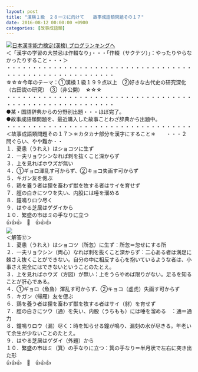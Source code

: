 ```yaml
---
layout: post
title: "漢検１級　２８ー②に向けて　　故事成語類問題その１７"
date: 2016-08-12 00:00:00 +0900
categories: [故事成語類]
---
```


[![](/syuusyuu9701/assets/images/漢検１級-２８ー②に向けて-故事成語類問題その１７-br_c_3028_1.gif)](http://blog.with2.net/link.php?1659096:3028 "日本漢字能力検定(漢検) ブログランキングへ")[日本漢字能力検定(漢検) ブログランキングへ](http://blog.with2.net/link.php?1659096:3028)  
＜「漢字の学習の大禁忌は作輟なり」・・・「作輟（サクテツ）」：やったりやらなかったりすること・・・＞  
・・・・・・・・・・・・・・・・・・・・・・・・・・・・・・・・・・・・・・・・・・・・・・・・・・・・・・・・・  
☆☆☆今年のテーマ：①漢検１級１９９点以上　②好きな古代史の研究深化（古田説の研究）　③（非公開）　☆☆☆　　  
・・・・・・・・・・・・・・・・・・・・・・・・・・・・・・・・・・・・・・・・・・・・・・・・・・・・・・・・・  
●某・国語辞典からの分野別出題・・・ほぼ完了。  
●故事成語類問題を、最近購入した故事ことわざ辞典から出題中。  
・・・・・・・・・・・・・・・・・・・・・・・・・・・・・・・・・・・・  
＜故事成語類問題その１７＞＊カタカナ部分を漢字にすること＊　　・・・２問ぐらい、やや難か・・  
１．憂患（うれえ）はショコツに生ず  
２．一夫リョウシンなれば刺を抜くこと深からず  
３．上を見ればホウズが無い  
４．①ギョロ渾乱す可からず、②キョコ失画す可からず  
５．キガン友を偲ぶ  
６．鶏を養う者は狸を畜わず獣を牧する者はサイを育せず  
７．脛の白きにツウを失い、内股には唾を溜める  
８．鐘鳴りロウ尽く  
９．はやる芝居はゲダイから  
１０．繁盛の市はミの手なりに立つ  
👍👍👍　🐒　👍👍👍  
![](/syuusyuu9701/assets/images/漢検１級-２８ー②に向けて-故事成語類問題その１７-485cf62820173e890000468ffcd3113f.png)  
＜解答⑰＞  
１．憂患（うれえ）はショコツ（所忽）に生ず：所忽＝忽せにする所  
２．一夫リョウシン（両心）なれば刺を抜くこと深からず：二心ある者は満足に棘さえ抜くことができない。自分の中に相反する心を抱いているような者は、小事さえ完全にはできないということのたとえ。　  
３．上を見ればホウズ（方図）が無い：上をうらやめば限りがない。足るを知ることが肝心である。  
４．①ギョロ（魚魯）渾乱す可からず、②キョコ（虚虎）失画す可からず  
５．キガン（帰雁）友を偲ぶ  
６．鶏を養う者は狸を畜わず獣を牧する者はサイ（豺）を育せず  
７．脛の白きにツウ（通）を失い、内股（うちもも）には唾を溜める　：通＝通力  
８．鐘鳴りロウ（漏）尽く：時を知らせる鐘が鳴り、漏刻の水が尽きる。年老いて余生が少ないことのたとえ。  
９．はやる芝居はゲダイ（外題）から  
１０．繁盛の市はミ（箕）の手なりに立つ：箕の手なり＝半月状で左右に突き出た形  
👍👍👍　🐒　👍👍👍  
